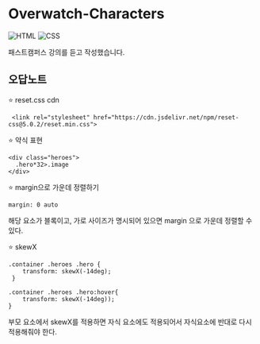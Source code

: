 # Overwatch-Characters
![HTML](https://img.shields.io/badge/HTML-239120?style=for-the-badge&logo=html5&logoColor=white)
![CSS](https://img.shields.io/badge/CSS-239120?&style=for-the-badge&logo=css3&logoColor=white)

패스트캠퍼스 강의를 듣고 작성했습니다.


## 오답노트
:star: reset.css cdn
```
 <link rel="stylesheet" href="https://cdn.jsdelivr.net/npm/reset-css@5.0.2/reset.min.css">
```

:star: 약식 표현
```
<div class="heroes">
  .hero*32>.image
</div>
```

:star: margin으로 가운데 정렬하기
```
margin: 0 auto
```
해당 요소가 블록이고, 가로 사이즈가 명시되어 있으면 margin 으로 가운데 정렬할 수 있다.

:star: skewX
```
.container .heroes .hero {
    transform: skewX(-14deg);
 }

.container .heroes .hero:hover{
    transform: skewX(-14deg));
}
```
부모 요소에서 skewX를 적용하면 자식 요소에도 적용되어서 자식요소에 반대로 다시 적용해줘야 한다.
